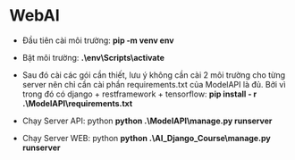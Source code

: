 # WebAI
- Đầu tiên cài môi trường:  **pip -m venv env**

- Bật môi trường: **.\env\Scripts\activate**

- Sau đó cài các gói cần thiết, lưu ý không cần cài 2 môi trường cho từng server nên chỉ cần cài phần requirements.txt của ModelAPI là đủ.
Bởi vì trong đó có django + restframework + tensorflow: **pip install - r .\ModelAPI\requirements.txt**

- Chạy Server API:  python **python .\ModelAPI\manage.py runserver**

- Chạy Server WEB:  python **python .\AI_Django_Course\manage.py runserver**
